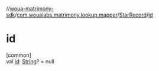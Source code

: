 //[woua-matrimony-sdk](../../../index.md)/[com.woualabs.matrimony.lookup.mapper](../index.md)/[StarRecord](index.md)/[id](id.md)

# id

[common]\
val [id](id.md): [String](https://kotlinlang.org/api/latest/jvm/stdlib/kotlin/-string/index.html)? = null
